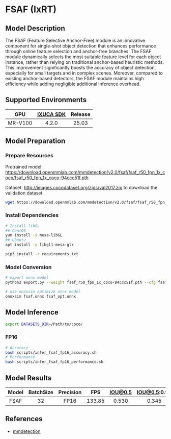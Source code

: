 # FSAF (IxRT)

## Model Description

The FSAF (Feature Selective Anchor-Free) module is an innovative component for single-shot object detection that enhances performance through online feature selection and anchor-free branches. The FSAF module dynamically selects the most suitable feature level for each object instance, rather than relying on traditional anchor-based heuristic methods. This improvement significantly boosts the accuracy of object detection, especially for small targets and in complex scenes. Moreover, compared to existing anchor-based detectors, the FSAF module maintains high efficiency while adding negligible additional inference overhead.

## Supported Environments

| GPU    | [IXUCA SDK](https://gitee.com/deep-spark/deepspark#%E5%A4%A9%E6%95%B0%E6%99%BA%E7%AE%97%E8%BD%AF%E4%BB%B6%E6%A0%88-ixuca) | Release |
| :----: | :----: | :----: |
| MR-V100 | 4.2.0     |  25.03  |

## Model Preparation

### Prepare Resources

Pretrained model: <https://download.openmmlab.com/mmdetection/v2.0/fsaf/fsaf_r50_fpn_1x_coco/fsaf_r50_fpn_1x_coco-94ccc51f.pth>

Dataset: <http://images.cocodataset.org/zips/val2017.zip> to download the validation dataset.

```bash
wget https://download.openmmlab.com/mmdetection/v2.0/fsaf/fsaf_r50_fpn_1x_coco/fsaf_r50_fpn_1x_coco-94ccc51f.pth
```

### Install Dependencies

```bash
# Install libGL
## CentOS
yum install -y mesa-libGL
## Ubuntu
apt install -y libgl1-mesa-glx

pip3 install -r requirements.txt
```

### Model Conversion

```bash
# export onnx model
python3 export.py --weight fsaf_r50_fpn_1x_coco-94ccc51f.pth --cfg fsaf_r50_fpn_1x_coco.py --output fsaf.onnx

# use onnxsim optimize onnx model
onnxsim fsaf.onnx fsaf_opt.onnx
```

## Model Inference

```bash
export DATASETS_DIR=/Path/to/coco/
```

### FP16

```bash
# Accuracy
bash scripts/infer_fsaf_fp16_accuracy.sh
# Performance
bash scripts/infer_fsaf_fp16_performance.sh
```

## Model Results

| Model | BatchSize | Precision | FPS    | IOU@0.5 | IOU@0.5:0.95 |
| :----: | :----: | :----: | :----: | :----: | :----: |
| FSAF  | 32        | FP16      | 133.85 | 0.530   | 0.345        |

## References

- [mmdetection](https://github.com/open-mmlab/mmdetection.git)
